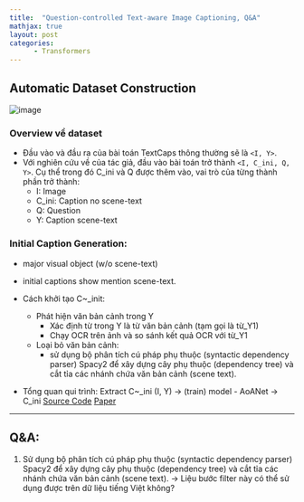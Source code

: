 ```yaml
---
title:  "Question-controlled Text-aware Image Captioning, Q&A"
mathjax: true
layout: post
categories: 
      - Transformers
---
```



## Automatic Dataset Construction

![image](https://github.com/NhiNguyen34/NhiNguyen34.github.io/assets/118429842/4adf8634-e6e6-4abb-94eb-b657e15bed1b)

### Overview về dataset

- Đầu vào và đầu ra của bài toán TextCaps thông thường sẽ là `<I, Y>`.
- Với nghiên cứu về của tác giả, đầu vào bài toán trở thành `<I, C_ini, Q, Y>`. Cụ thể trong đó C_ini và Q được thêm vào, vai trò của từng thành phần trở thành:
  - I: Image
  - C_ini: Caption no scene-text
  - Q: Question
  - Y: Caption scene-text
   
### Initial Caption Generation: 
- major visual object (w/o scene-text)
- initial captions show mention scene-text.
- Cách khởi tạo C~_init:
  - Phát hiện văn bản cảnh trong Y
    - Xác định từ trong Y là từ văn bản cảnh (tạm gọi là từ_Y1)
    - Chạy OCR trên ảnh và so sánh kết quả OCR với từ_Y1
  - Loại bỏ văn bản cảnh:
    - sử dụng bộ phân tích cú pháp phụ thuộc (syntactic dependency parser) Spacy2 để xây dựng cây phụ thuộc (dependency tree) và cắt tỉa các nhánh chứa văn bản cảnh (scene text). 

- Tổng quan qui trình: Extract C~_ini (I, Y) → (train) model - AoANet → C_ini
[Source Code](https://colab.research.google.com/drive/1_OnhkDzFyhW7bkc0zbBcIy0EV3clPOMk?usp=sharing)
[Paper](https://arxiv.org/abs/1810.04805)

------
## Q&A:
1. Sử dụng bộ phân tích cú pháp phụ thuộc (syntactic dependency parser) Spacy2 để xây dựng cây phụ thuộc (dependency tree) và cắt tỉa các nhánh chứa văn bản cảnh (scene text). -> Liệu bước filter này có thể sử dụng được trên dữ liệu tiếng Việt không?
